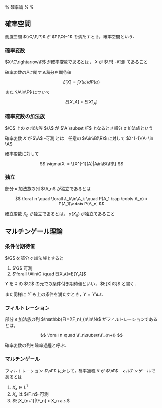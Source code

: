 % 確率論
%
%

$$
\newcommand{\bs}{\backslash}
\newcommand{\R}{\mathbb{R}}
\newcommand{\N}{\mathbb{N}}
\newcommand{\bF}{\mathbb{F}}
\newcommand{\O}{\Omega}
\newcommand{\F}{\mathcal{F}}
\newcommand{\A}{\mathcal{A}}
\newcommand{\B}{\mathcal{B}}
\newcommand{\G}{\mathcal{G}}
$$

## 確率空間

測度空間 $(\O,\F,P)$ が $P(\O)=1$ を満たすとき，確率空間という．

### 確率変数

$X:\O\rightarrow\R$ が確率変数であるとは， $X$ が $\F$ -可測 であること

確率変数の$P$に関する積分を期待値

$$
E[X] = \int X(\omega) dP(\omega)
$$

また $A\in\F$ について

$$
E[X,A] = E[X1_A]
$$

### 確率変数の加法族

$\O$ 上の σ 加法族 $\A$ が $\A \subset \F$ となるとき部分 σ 加法族という

確率変数 $X$ が $\A$ -可測 とは，任意の $A\in\B(\R)$ に対して $X^{-1}(A) \in \A$

確率変数に対して

$$
\sigma(X) = \{X^{-1}(A)|A\in\B(\R)\}
$$

### 独立

部分 σ 加法族の列 $\A_n$ が独立であるとは

$$
\forall n \quad \forall A_k\in\A_k \quad P(A_1 \cap \cdots A_n) =  P(A_1)\cdots P(A_n)
$$

確立変数 $X_n$ が独立であるとは， $\sigma(X_n)$ が独立であること

## マルチンゲール理論

### 条件付期待値

$\G$ を部分 σ 加法族とすると

1. $\G$ 可測
2. $\forall \A\in\G \quad E[X,A]=E[Y,A]$

$Y$ を $X$ の $\G$ の元での条件付き期待値といい， $E[X|\G]$ と書く．

また同様に $Y'$ も上の条件を満たすとき，$Y=Y' a.s.$

### フィルトレーション

部分 σ 加法族の列 $\mathbb{F}=(\F_n)_{n\in\N}$ がフィルトレーションであるとは，

$$
\forall n \quad \F_n\subset\F_{n+1}
$$

確率変数の列を確率過程と呼ぶ．

### マルチンゲール

フィルトレーション $\bF$ に対して，確率過程 $X$ が $\bF$ -マルチンゲールであるとは

1. $X_n\in L^1$
2. $X_n$ は $\F_n$-可測
3. $E[X_{n+1}|\F_n] = X_n a.s.$
